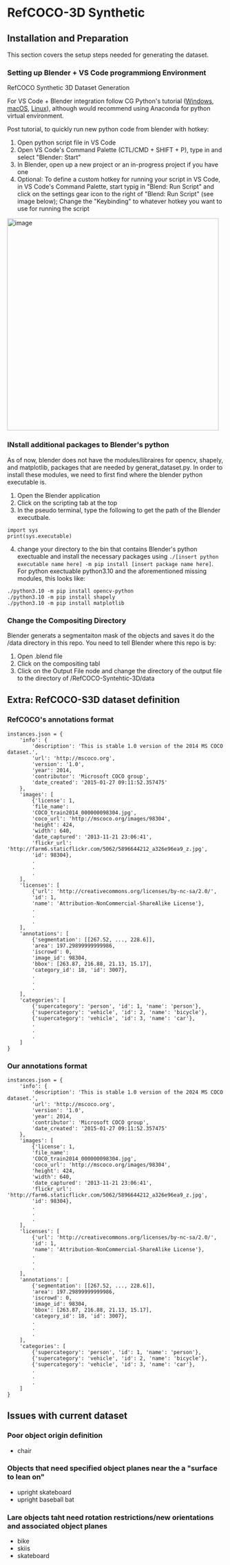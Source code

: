 # RefCOCO-3D Synthetic


## Installation and Preparation
This section covers the setup steps needed for generating the dataset.

### Setting up Blender + VS Code programmiong Environment
RefCOCO Synthetic 3D Dataset Generation

For VS Code + Blender integration follow CG Python's tutorial ([Windows](https://www.youtube.com/watch?v=YUytEtaVrrc), [macOS](https://www.youtube.com/watch?v=_0srGXAzBZE), [Linux](https://www.youtube.com/watch?v=zP0s1i9EXeM)), although would recommend using Anaconda for python virtual environment.

Post tutorial, to quickly run new python code from blender with hotkey:
1) Open python script file in VS Code
2) Open VS Code's Command Palette (CTL/CMD + SHIFT + P), type in and select "Blender: Start"
4) In Blender, open up a new project or an in-progress project if you have one
5) Optional: To define a custom hotkey for running your script in VS Code, in VS Code's Command Palette, start typig in "Blend: Run Script" and click on the settings gear icon to the right of "Blend: Run Script" (see image below); Change the "Keybinding" to whatever hotkey you want to use for running the script

<img width="491" alt="image" src="https://github.com/BillyMazotti/RefCOCO-Synthetic-3D/assets/96280520/f1b812cc-f343-44e3-a23b-842ad9d4db7d">

### INstall additional packages to Blender's python
As of now, blender does not have the modules/libraires for opencv, shapely, and matplotlib, packages that are needed by generat_dataset.py. In order to install these modules, we need to first find where the blender python executable is.
1) Open the Blender application
2) Click on the scripting tab at the top
3) In the pseudo terminal, type the following to get the path of the Blender executbale.
```
import sys
print(sys.executable)
```
4) change your directory to the bin that contains Blender's python exectuable and install the necessary packages using `./[insert python executable name here] -m pip install [insert package name here]`. For python exectuable python3.10 and the aforementioned missing modules, this looks like:
```
./python3.10 -m pip install opencv-python
./python3.10 -m pip install shapely
./python3.10 -m pip install matplotlib
```

### Change the Compositing Directory
Blender generats a segmentaiton mask of the objects and saves it do the /data directory in this repo. You need to tell Blender where this repo is by:
1) Open .blend file
2) Click on the compositing tabl
3) Click on the Output File node and change the directory of the output file to the directory of /RefCOCO-Syntehtic-3D/data



## Extra: RefCOCO-S3D dataset definition 
### RefCOCO's annotations format
```
instances.json = {
    'info': {
        'description': 'This is stable 1.0 version of the 2014 MS COCO dataset.', 
        'url': 'http://mscoco.org', 
        'version': '1.0', 
        'year': 2014, 
        'contributor': 'Microsoft COCO group', 
        'date_created': '2015-01-27 09:11:52.357475'
    },
    'images': [
        {'license': 1, 
        'file_name': 
        'COCO_train2014_000000098304.jpg', 
        'coco_url': 'http://mscoco.org/images/98304', 
        'height': 424, 
        'width': 640, 
        'date_captured': '2013-11-21 23:06:41', 
        'flickr_url': 'http://farm6.staticflickr.com/5062/5896644212_a326e96ea9_z.jpg', 
        'id': 98304},
        .
        .
        .
    ],
    'licenses': [
        {'url': 'http://creativecommons.org/licenses/by-nc-sa/2.0/', 
        'id': 1, 
        'name': 'Attribution-NonCommercial-ShareAlike License'}, 
        .
        .
        .
    ],
    'annotations': [
        {'segmentation': [[267.52, ..., 228.6]], 
        'area': 197.29899999999986, 
        'iscrowd': 0, 
        'image_id': 98304, 
        'bbox': [263.87, 216.88, 21.13, 15.17], 
        'category_id': 18, 'id': 3007},
        .
        .
        .
    ], 
    'categories': [
        {'supercategory': 'person', 'id': 1, 'name': 'person'}, 
        {'supercategory': 'vehicle', 'id': 2, 'name': 'bicycle'}, 
        {'supercategory': 'vehicle', 'id': 3, 'name': 'car'}, 
        .
        .
        .
    ]
}
```

### Our annotations format
```
instances.json = {
    'info': {
        'description': 'This is stable 1.0 version of the 2024 MS COCO dataset.', 
        'url': 'http://mscoco.org', 
        'version': '1.0', 
        'year': 2014, 
        'contributor': 'Microsoft COCO group', 
        'date_created': '2015-01-27 09:11:52.357475'
    },
    'images': [
        {'license': 1, 
        'file_name': 
        'COCO_train2014_000000098304.jpg', 
        'coco_url': 'http://mscoco.org/images/98304', 
        'height': 424, 
        'width': 640, 
        'date_captured': '2013-11-21 23:06:41', 
        'flickr_url': 'http://farm6.staticflickr.com/5062/5896644212_a326e96ea9_z.jpg', 
        'id': 98304},
        .
        .
        .
    ],
    'licenses': [
        {'url': 'http://creativecommons.org/licenses/by-nc-sa/2.0/', 
        'id': 1, 
        'name': 'Attribution-NonCommercial-ShareAlike License'}, 
        .
        .
        .
    ],
    'annotations': [
        {'segmentation': [[267.52, ..., 228.6]], 
        'area': 197.29899999999986, 
        'iscrowd': 0, 
        'image_id': 98304, 
        'bbox': [263.87, 216.88, 21.13, 15.17], 
        'category_id': 18, 'id': 3007},
        .
        .
        .
    ], 
    'categories': [
        {'supercategory': 'person', 'id': 1, 'name': 'person'}, 
        {'supercategory': 'vehicle', 'id': 2, 'name': 'bicycle'}, 
        {'supercategory': 'vehicle', 'id': 3, 'name': 'car'}, 
        .
        .
        .
    ]
}
```

## Issues with current dataset
### Poor object origin definition
* chair

### Objects that need specified object planes near the a "surface to lean on"
* upright skateboard
* upright baseball bat

### Lare objects taht need rotation restrictions/new orientations and associated object planes
* bike
* skiis
* skateboard
